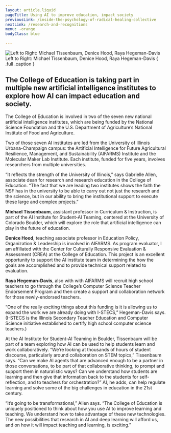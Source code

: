 ```yaml
---
layout: article.liquid
pageTitle: Using AI to improve education, impact society 
previousLink: /inside-the-psychology-of-radical-healing-collective
nextLink: /research-and-recognitions
menu: -orange
bodyClass: blue

---
```

![Left to Right: Michael Tissenbaum, Denice Hood, Raya Hegeman-Davis](/img/using-ai.png) Left to Right: Michael Tissenbaum, Denice Hood, Raya Hegeman-Davis { .full .caption } 

## The College of Education is taking part in multiple new artificial intelligence institutes to explore how AI can impact education and society.

The College of Education is involved in two of the seven new national artificial intelligence institutes, which are being funded by the National Science Foundation and the U.S. Department of Agriculture’s National Institute of Food and Agriculture.

Two of those seven AI institutes are led from the University of Illinois Urbana-Champaign campus: the Artificial Intelligence for Future Agricultural Resilience, Management, and Sustainability (AIFARMS) Institute and the Molecular Maker Lab Institute. Each institute, funded for five years, involves researchers from multiple universities.

“It reflects the strength of the University of Illinois,” says Gabrielle Allen, associate dean for research and research education in the College of  Education. “The fact that we are leading two institutes shows the faith the NSF has in the university to be able to carry out not just the research and the  science, but in our ability to bring the institutional support to execute these large and complex projects.”

**Michael Tissenbaum**, assistant professor in Curriculum & Instruction, is part of the AI Institute for Student-AI Teaming, centered at the University of Colorado Boulder, which will explore the role that artificial intelligence can play in the future of education.

**Denice Hood**, teaching associate professor in Education Policy, Organization & Leadership is involved in AIFARMS. As program evaluator, I am affiliated with the Center for Culturally Responsive Evaluation & Assessment (CREA) at the College of Education. This project is an excellent opportunity to support the AI institute team in determining the how the goals are accomplished and to provide technical support related to evaluation.

**Raya Hegeman-Davis**, also with with AIFARMS will recruit high school teachers to go through the College’s Computer Science Teacher Endorsement Program and then create a support and collaboration network for those newly-endorsed teachers.

“One of the really exciting things about this funding is it is allowing us to expand the work we are already doing with I-STECS,” Hegeman-Davis says.  (I-STECS is the Illinois Secondary Teacher Education and Computer Science initiative established to certify high school computer science teachers.)

At the AI Institute for Student-AI Teaming in Boulder, Tissenbaum will be part of a team exploring how AI can be used to help students learn and work collaboratively. “We’re looking at thousands of hours of student discourse, particularly around collaboration on STEM topics,” Tissenbaum says. “Can we make AI agents that are advanced enough to be a partner in those conversations, to be part of that collaborative thinking, to prompt and support them in  naturalistic ways? Can we understand how students are learning and then give that information back to the students for self-reflection, and to teachers for orchestration?” AI, he adds, can help regulate learning and solve some of the big challenges in education in the 21st century.

“It’s going to be transformational,” Allen says. “The College of Education is uniquely positioned to think about how you use AI to improve learning and teaching. We understand how to take advantage of these new technologies. The new possibilities that research in AI and deep learning will afford us, and on how it will impact teaching and learning, is exciting.”